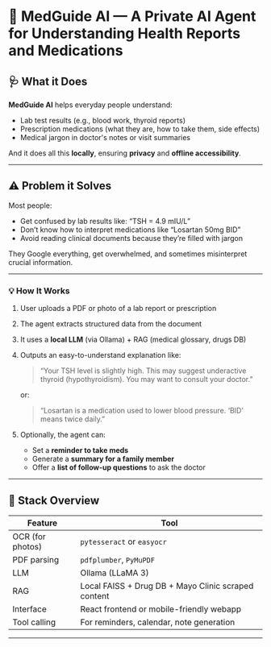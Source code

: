 # 🧠 MedGuide AI — A Private AI Agent for Understanding Health Reports and Medications

## 🩺 **What it Does**

**MedGuide AI** helps everyday people understand:

* Lab test results (e.g., blood work, thyroid reports)
* Prescription medications (what they are, how to take them, side effects)
* Medical jargon in doctor's notes or visit summaries

And it does all this **locally**, ensuring **privacy** and **offline accessibility**.

---

## ⚠️ Problem it Solves

Most people:

* Get confused by lab results like: “TSH = 4.9 mIU/L”
* Don’t know how to interpret medications like “Losartan 50mg BID”
* Avoid reading clinical documents because they’re filled with jargon

They Google everything, get overwhelmed, and sometimes misinterpret crucial information.

---

### 💡 How It Works

1. User uploads a PDF or photo of a lab report or prescription

2. The agent extracts structured data from the document

3. It uses a **local LLM** (via Ollama) + RAG (medical glossary, drugs DB)

4. Outputs an easy-to-understand explanation like:

   > “Your TSH level is slightly high. This may suggest underactive thyroid (hypothyroidism). You may want to consult your doctor.”

   or:

   > “Losartan is a medication used to lower blood pressure. ‘BID’ means twice daily.”

5. Optionally, the agent can:

   * Set a **reminder to take meds**
   * Generate a **summary for a family member**
   * Offer a **list of follow-up questions** to ask the doctor

---

## 🔧 Stack Overview

| Feature          | Tool                                                |
| ---------------- | --------------------------------------------------- |
| OCR (for photos) | `pytesseract` or `easyocr`                          |
| PDF parsing      | `pdfplumber`, `PyMuPDF`                             |
| LLM              | Ollama (LLaMA 3)                                    |
| RAG              | Local FAISS + Drug DB + Mayo Clinic scraped content |
| Interface        | React frontend or mobile-friendly webapp            |
| Tool calling     | For reminders, calendar, note generation            |

---

